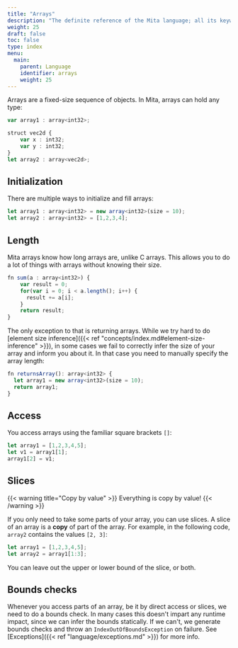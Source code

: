 ```yaml
---
title: "Arrays"
description: "The definite reference of the Mita language; all its keywords, constructs and tricks."
weight: 25
draft: false
toc: false
type: index
menu:
  main:
    parent: Language
    identifier: arrays
    weight: 25
---
```



Arrays are a fixed-size sequence of objects. In Mita, arrays can hold any type:

```TypeScript
var array1 : array<int32>;

struct vec2d {
    var x : int32;
    var y : int32;
}
let array2 : array<vec2d>;
```

## Initialization

There are multiple ways to initialize and fill arrays:

```TypeScript
let array1 : array<int32> = new array<int32>(size = 10);
let array2 : array<int32> = [1,2,3,4];
```

## Length

Mita arrays know how long arrays are, unlike C arrays. This allows you to do a lot of things with arrays without knowing their size. 

```TypeScript
fn sum(a : array<int32>) {
    var result = 0;
    for(var i = 0; i < a.length(); i++) {
      result += a[i];
    }
    return result;
}
```

The only exception to that is returning arrays. While we try hard to do [element size inference]({{< ref "concepts/index.md#element-size-inference" >}}), in some cases we fail to correctly infer the size of your array and inform you about it. In that case you need to manually specify the array length:

```TypeScript
fn returnsArray(): array<int32> {
  let array1 = new array<int32>(size = 10);
  return array1;
}
```

## Access

You access arrays using the familiar square brackets `[]`:

```TypeScript
let array1 = [1,2,3,4,5];
let v1 = array1[1];
array1[2] = v1;
```

## Slices

{{< warning title="Copy by value" >}}
Everything is copy by value!
{{< /warning >}}

If you only need to take some parts of your array, you can use slices. A slice of an array is a __copy__ of part of the array. For example, in the following code, `array2` contains the values `[2, 3]`:

```TypeScript
let array1 = [1,2,3,4,5];
let array2 = array1[1:3];
```

You can leave out the upper or lower bound of the slice, or both.

## Bounds checks

Whenever you access parts of an array, be it by direct access or slices, we need to do a bounds check. In many cases this doesn't impart any runtime impact, since we can infer the bounds statically. If we can't, we generate bounds checks and throw an `IndexOutOfBoundsException` on failure. See [Exceptions]({{< ref "language/exceptions.md" >}}) for more info.
